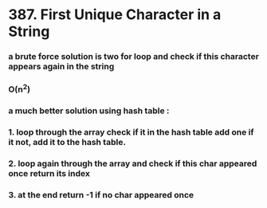 # 387. First Unique Character in a String

### a brute force solution is two for loop and check if this character appears again in the string
### O(n<sup>2</sup>)

### a much better solution using hash table :
### 1. loop through the array check if it in the hash table add one if it not, add it to the hash table.
### 2. loop again through the array and check if this char appeared once return its index 
### 3. at the end return -1 if no char appeared once